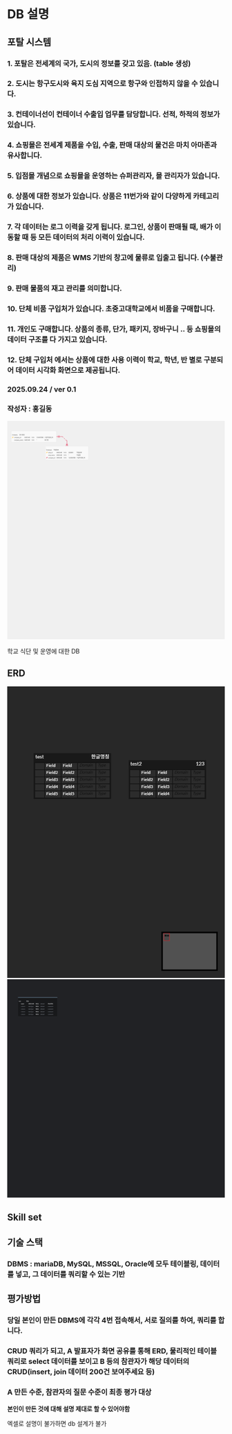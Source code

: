 # DB 설명
## 포탈 시스템

### 1. 포탈은 전세계의 국가, 도시의 정보를 갖고 있음. (table 생성)

### 2. 도시는 항구도시와 육지 도심 지역으로 항구와 인접하지 않을 수 있습니다.
### 3. 컨테이너선이 컨테이너 수출입 업무를 담당합니다. 선적, 하적의 정보가 있습니다.
### 4. 쇼핑몰은 전세계 제품을 수입, 수출, 판매 대상의 물건은 마치 아마존과 유사합니다.
### 5. 입점몰 개념으로 쇼핑몰을 운영하는 슈퍼관리자, 몰 관리자가 있습니다.
### 6. 상품에 대한 정보가 있습니다. 상품은 11번가와 같이 다양하게 카테고리가 있습니다.
### 7. 각 데이터는 로그 이력을 갖게 됩니다. 로그인, 상품이 판매될 때, 배가 이동할 때 등 모든 데이터의 처리 이력이 있습니다.
### 8. 판매 대상의 제품은 WMS 기반의 창고에 물류로 입출고 됩니다. (수불관리)
### 9. 판매 물품의 재고 관리를 의미합니다. 
### 10. 단체 비품 구입처가 있습니다. 초중고대학교에서 비품을 구매합니다.
### 11. 개인도 구매합니다. 상품의 종류, 단가, 패키지, 장바구니 .. 등 쇼핑몰의 데이터 구조를 다 가지고 있습니다.
### 12. 단체 구입처 에서는 상품에 대한 사용 이력이 학교, 학년, 반 별로 구분되어 데이터 시각화 화면으로 제공됩니다.

### 2025.09.24 / ver 0.1
### 작성자 : 홍길동
![alt text](img/shoppingmall.png)

학교 식단 및 운영에 대한 DB
## ERD
![alt text](img/image.png)
![alt text](img/test.png)

## Skill set

## 기술 스택
### DBMS : mariaDB, MySQL, MSSQL, Oracle에 모두 테이블링, 데이터를 넣고, 그 데이터를 쿼리할 수 있는 기반

## 평가방법
### 당일 본인이 만든 DBMS에 각각 4번 접속해서, 서로 질의를 하여, 쿼리를 합니다.
### CRUD 쿼리가 되고, A 발표자가 화면 공유를 통해 ERD, 물리적인 테이블 쿼리로 select 데이터를 보이고 B 등의 참관자가 해당 데이터의 CRUD(insert, join 데이터 200건 보여주세요 등)
### A 만든 수준, 참관자의 질문 수준이 최종 평가 대상
**본인이 만든 것에 대해 설명 제대로 할 수 있어야함**


엑셀로 설명이 불가하면 db 설계가 불가